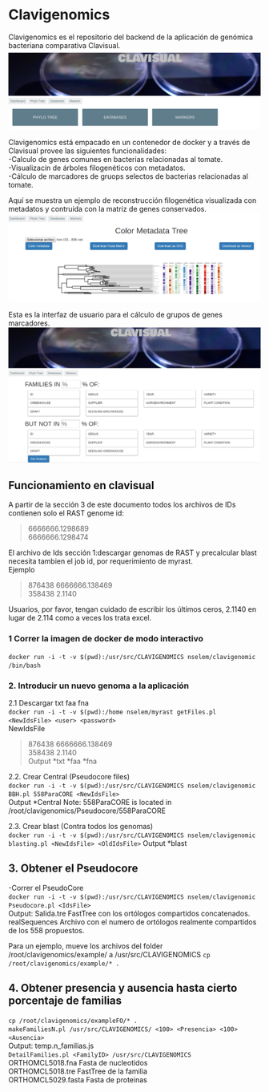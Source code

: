 # Clavigenomics

Clavigenomics es el repositorio del backend de la aplicación de genómica bacteriana comparativa Clavisual.  
![Clavisual](Figuras/clavisual.png)  

Clavigenomics está empacado en un contenedor de docker y a través de Clavisual provee las siguientes funcionalidades:    
-Calculo de genes comunes en bacterias relacionadas al tomate.  
-Visualizacin de árboles filogenéticos con metadatos.  
-Cálculo de marcadores de gruops selectos de bacterias relacionadas al tomate.  
  
Aquí se muestra un ejemplo de reconstrucción filogenética visualizada con metadatos y contruida con la matriz de genes conservados.  
![Clavisual](Figuras/tree.png)  

Esta es la interfaz de usuario para el cálculo de grupos de genes marcadores.  
![Clavisual](Figuras/markers.png)  

## Funcionamiento en clavisual   
A partir de la sección 3 de este documento todos los archivos de IDs contienen solo el RAST genome id:  
> 6666666.1298689  
> 6666666.1298474  
  
El archivo de Ids sección 1:descargar genomas de RAST y precalcular blast necesita tambien el job id, por requerimiento de myrast.  
Ejemplo   
> 876438     6666666.138469  
> 358438     2.1140  
  
Usuarios, por favor, tengan cuidado de escribir los últimos ceros, 2.1140 en lugar de 2.114 como a veces los trata excel.  
   
  
### 1 Correr la imagen de docker de modo interactivo  
`docker run -i -t -v $(pwd):/usr/src/CLAVIGENOMICS nselem/clavigenomic /bin/bash`

### 2. Introducir un nuevo genoma a la aplicación  
2.1 Descargar txt faa fna   
`docker run -i -t -v $(pwd):/home nselem/myrast getFiles.pl <NewIdsFile> <user> <password>`  
NewIdsFile
> 876438     6666666.138469  
> 358438     2.1140  
Output *txt *faa *fna  
  
2.2. Crear Central  (Pseudocore files)  
`docker run -i -t -v $(pwd):/usr/src/CLAVIGENOMICS nselem/clavigenomic BBH.pl 558ParaCORE <NewIdsFile>`  
Output *Central
Note: 558ParaCORE is located in /root/clavigenomics/Pseudocore/558ParaCORE     
  
2.3. Crear blast     (Contra todos los genomas)  
`docker run -i -t -v $(pwd):/usr/src/CLAVIGENOMICS nselem/clavigenomic blasting.pl <NewIdsFile> <OldIdsFile>` 
Output *blast   

## 3. Obtener el Pseudocore  
-Correr el PseudoCore    
`docker run -i -t -v $(pwd):/usr/src/CLAVIGENOMICS nselem/clavigenomic Pseudocore.pl <IdsFile>`  
Output: Salida.tre  FastTree con los ortólogos compartidos concatenados.    
        realSequences Archivo con el numero de ortólogos realmente compartidos de los 558 propuestos.    

  
Para un ejemplo, mueve los archivos del folder /root/clavigenomics/example/ a /usr/src/CLAVIGENOMICS
`cp /root/clavigenomics/example/* .`  


## 4. Obtener presencia y ausencia hasta cierto porcentaje de familias  
 `cp /root/clavigenomics/exampleFO/* .`        
`makeFamiliesN.pl /usr/src/CLAVIGENOMICS/ <100> <Presencia> <100> <Ausencia>`  
Output:  temp.n_familias.js  
`DetailFamilies.pl <FamilyID> /usr/src/CLAVIGENOMICS`  
ORTHOMCL5018.fna   Fasta de nucleotidos  
ORTHOMCL5018.tre   FastTree de la familia  
ORTHOMCL5029.fasta Fasta de proteinas  


